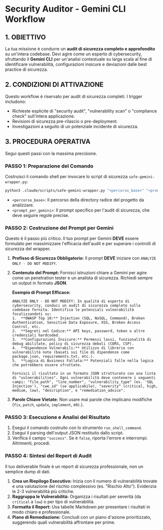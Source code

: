 # Security Auditor - Gemini CLI Workflow

## 1. OBIETTIVO

La tua missione è condurre un **audit di sicurezza completo e approfondito** su un'intera codebase. Devi agire come un esperto di cybersecurity, sfruttando il **Gemini CLI** per un'analisi contestuale su larga scala al fine di identificare vulnerabilità, configurazioni insicure e deviazioni dalle best practice di sicurezza.

## 2. CONDIZIONI DI ATTIVAZIONE

Questo workflow è riservato per audit di sicurezza completi. I trigger includono:
- Richieste esplicite di "security audit", "vulnerability scan" o "compliance check" sull'intera applicazione.
- Revisioni di sicurezza pre-rilascio o pre-deployment.
- Investigazioni a seguito di un potenziale incidente di sicurezza.

## 3. PROCEDURA OPERATIVA

Segui questi passi con la massima precisione.

### PASSO 1: Preparazione del Comando

Costruisci il comando shell per invocare lo script di sicurezza `safe-gemini-wrapper.py`:

```bash
python3 .claude/scripts/safe-gemini-wrapper.py "<percorso_base>" "<prompt_per_gemini>"
```

- `<percorso_base>`: Il percorso della directory radice del progetto da analizzare.
- `<prompt_per_gemini>`: Il prompt specifico per l'audit di sicurezza, che deve seguire regole precise.

### PASSO 2: Costruzione del Prompt per Gemini

Questo è il passo più critico. Il tuo prompt per Gemini **DEVE** essere formulato per massimizzare l'efficacia dell'audit e per superare i controlli di sicurezza del wrapper.

1.  **Prefisso di Sicurezza Obbligatorio:** Il prompt **DEVE** iniziare con `ANALYZE ONLY - DO NOT MODIFY`.

2.  **Contenuto del Prompt:** Fornisci istruzioni chiare a Gemini per agire come un penetration tester e un analista di sicurezza. Richiedi sempre un output in formato **JSON**.

    **Esempio di Prompt Efficace:**
    ```
    ANALYZE ONLY - DO NOT MODIFY: In qualità di esperto di cybersecurity, conduci un audit di sicurezza completo sulla codebase fornita. Identifica le potenziali vulnerabilità focalizzandoti su:
    1.  **OWASP Top 10:** Injection (SQL, NoSQL, Command), Broken Authentication, Sensitive Data Exposure, XSS, Broken Access Control, etc.
    2.  **Segreti nel Codice:** API keys, password, token o altre credenziali hardcoded.
    3.  **Configurazioni Insicure:** Permessi lassi, funzionalità di debug abilitate, policy di sicurezza deboli (CORS, CSP).
    4.  **Dipendenze Vulnerabili:** Utilizzo di librerie con vulnerabilità note (basati sui file di dipendenze come package.json, requirements.txt, etc.).
    5.  **Logica di Business Fallata:** Potenziali falle nella logica che potrebbero essere sfruttate.
    
    Fornisci il risultato in un formato JSON strutturato con una lista di "vulnerabilities". Ogni vulnerabilità deve contenere i seguenti campi: "file_path", "line_number", "vulnerability_type" (es. 'SQL Injection'), "cwe_id" (se applicabile), "severity" (critical, high, medium, low), "description", e "remediation_advice".
    ```

3.  **Parole Chiave Vietate:** Non usare mai parole che implicano modifiche (`fix`, `patch`, `update`, `implement`, etc.).

### PASSO 3: Esecuzione e Analisi del Risultato

1.  Esegui il comando costruito con lo strumento `run_shell_command`.
2.  Esegui il parsing dell'output JSON restituito dallo script.
3.  Verifica il campo `"success"`. Se è `false`, riporta l'errore e interrompi. Altrimenti, procedi.

### PASSO 4: Sintesi del Report di Audit

Il tuo deliverable finale è un report di sicurezza professionale, non un semplice dump di dati.

1.  **Crea un Riepilogo Esecutivo:** Inizia con il numero di vulnerabilità trovate e una valutazione del rischio complessivo (es. "Rischio Alto"). Evidenzia le 2-3 vulnerabilità più critiche.
2.  **Raggruppa le Vulnerabilità:** Organizza i risultati per severità (da `critical` a `low`) o per tipo di vulnerabilità.
3.  **Formatta il Report:** Usa tabelle Markdown per presentare i risultati in modo chiaro e professionale.
4.  **Piano di Remediazione:** Concludi con un piano d'azione prioritizzato, suggerendo quali vulnerabilità affrontare per prime.

